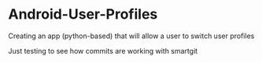 Android-User-Profiles
=====================

Creating an app (python-based) that will allow a user to switch user profiles

Just testing to see how commits are working with smartgit